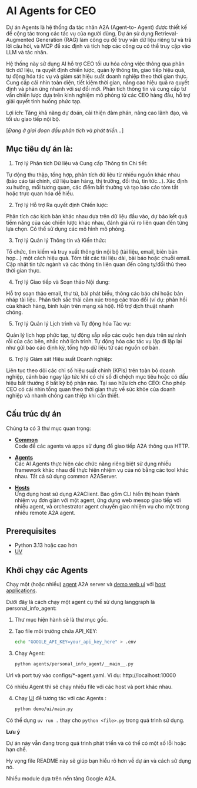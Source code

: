 # AI Agents for CEO

Dự án Agents là hệ thống đa tác nhân A2A (Agent-to- Agent) được thiết kế để cộng tác trong các tác vụ của người dùng. Dự án sử dụng Retrieval- Augmented Generation (RAG) làm công cụ để truy vấn dữ liệu riêng tư và trả lời câu hỏi, và MCP để xác định và tích hợp các công cụ có thể truy cập vào LLM và tác nhân.

Hệ thống này sử dụng AI hỗ trợ CEO tối ưu hóa công việc thông qua phân tích dữ liệu, ra quyết định chiến lược, quản lý thông tin, giao tiếp hiệu quả, tự động hóa tác vụ và giám sát hiệu suất doanh nghiệp theo thời gian thực. Cung cấp cái nhìn toàn diện, tiết kiệm thời gian, nâng cao hiệu quả ra quyết định và phản ứng nhanh với sự đổi mới. Phân tích thông tin và cung cấp tư vấn chiến lược dựa trên kinh nghiệm mô phỏng từ các CEO hàng đầu, hỗ trợ giải quyết tình huống phức tạp.

Lợi ích: Tăng khả năng dự đoán, cải thiện đàm phán, nâng cao lãnh đạo, và tối ưu giao tiếp nội bộ.

[*Đang ở giai đoạn đầu phân tích và phát triển...*]

## Mục tiêu dự án là:
1. Trợ lý Phân tích Dữ liệu và Cung cấp Thông tin Chi tiết:

Tự động thu thập, tổng hợp, phân tích dữ liệu từ nhiều nguồn khác nhau (báo cáo tài chính, dữ liệu bán hàng, thị trường, đối thủ, tin tức...). Xác định xu hướng, mối tương quan, các điểm bất thường và tạo báo cáo tóm tắt hoặc trực quan hóa dễ hiểu.

2. Trợ lý Hỗ trợ Ra quyết định Chiến lược:

Phân tích các kịch bản khác nhau dựa trên dữ liệu đầu vào, dự báo kết quả tiềm năng của các chiến lược khác nhau, đánh giá rủi ro liên quan đến từng lựa chọn. Có thể sử dụng các mô hình mô phỏng.

3. Trợ lý Quản lý Thông tin và Kiến thức:

Tổ chức, tìm kiếm và truy xuất thông tin nội bộ (tài liệu, email, biên bản họp...) một cách hiệu quả. Tóm tắt các tài liệu dài, bài báo hoặc chuỗi email. Cập nhật tin tức ngành và các thông tin liên quan đến công ty/đối thủ theo thời gian thực.

4. Trợ lý Giao tiếp và Soạn thảo Nội dung:

Hỗ trợ soạn thảo email, thư từ, bài phát biểu, thông cáo báo chí hoặc bản nháp tài liệu. Phân tích sắc thái cảm xúc trong các trao đổi (ví dụ: phản hồi của khách hàng, bình luận trên mạng xã hội). Hỗ trợ dịch thuật nhanh chóng.

5. Trợ lý Quản lý Lịch trình và Tự động hóa Tác vụ:

Quản lý lịch họp phức tạp, tự động sắp xếp các cuộc hẹn dựa trên sự rảnh rỗi của các bên, nhắc nhở lịch trình. Tự động hóa các tác vụ lặp đi lặp lại như gửi báo cáo định kỳ, tổng hợp dữ liệu từ các nguồn cơ bản.

6. Trợ lý Giám sát Hiệu suất Doanh nghiệp:

Liên tục theo dõi các chỉ số hiệu suất chính (KPIs) trên toàn bộ doanh nghiệp, cảnh báo ngay lập tức khi có chỉ số đi chệch mục tiêu hoặc có dấu hiệu bất thường ở bất kỳ bộ phận nào.
Tại sao hữu ích cho CEO: Cho phép CEO có cái nhìn tổng quan theo thời gian thực về sức khỏe của doanh nghiệp và nhanh chóng can thiệp khi cần thiết.

## Cấu trúc dự án
Chúng ta có 3 thư mục quan trọng:

* [**Common**](/common)  
Code để các agents và apps sử dụng để giao tiếp A2A thông qua HTTP.

* [**Agents**](/agents/README.md)  
Các AI Agents thực hiện các chức năng riêng biệt sử dụng nhiều framework khác nhau để thực hiện nhiệm vụ của nó bằng các tool khác nhau. Tất cả sử dụng common A2AServer.

* [**Hosts**](/hosts/README.md)  
Ứng dụng host sử dụng A2AClient. Bao gồm CLI hiển thị hoàn thành nhiệm vụ đơn giản với một agent, ứng dụng web mesop giao tiếp với nhiều agent, và orchestrator agent chuyển giao nhiệm vụ cho một trong nhiều remote A2A agent.

## Prerequisites

- Python 3.13 hoặc cao hơn
- [UV](https://docs.astral.sh/uv/)

## Khởi chạy các Agents

Chạy một (hoặc nhiều) [agent](/agents/README.md) A2A server và [demo web ui](/demo/README.md) với [host applications](/hosts/README.md). 

Dưới đây là cách chạy một agent cụ thể sử dụng langgraph là personal_info_agent:

1. Thư mục hiện hành sẽ là thư mục gốc.

2. Tạo file môi trường chứa API_KEY:

   ```bash
   echo "GOOGLE_API_KEY=your_api_key_here" > .env
   ```

3. Chạy Agent:

   ```bash
   python agents/personal_info_agent/__main__.py
   ```

  Url và port tuỳ vào configs/*-agent.yaml. Ví dụ: http://localhost:10000

  Có nhiều Agent thì sẽ chạy nhiều file với các host và port khác nhau.

4. Chạy [UI](/demo/README.md) để tương tác với các Agents :

   ```bash
   python demo/ui/main.py
   ```

Có thể dụng `uv run .` thay cho `python <file>.py` trong quá trình sử dụng.


**Lưu ý**

Dự án này vẫn đang trong quá trình phát triển và có thể có một số lỗi hoặc hạn chế.

Hy vọng file README này sẽ giúp bạn hiểu rõ hơn về dự án và cách sử dụng nó.

Nhiều module dựa trên nển tảng Google A2A.